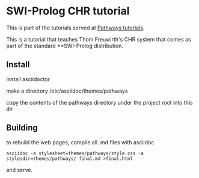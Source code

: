 # SWI-Prolog CHR tutorial

This is part of the tutorials served at [Pathways tutorials](http://www.pathwayslms.com/swipltuts/).

This is a tutorial that teaches Thom Freuwirth's CHR system that comes as part of the standard **SWI-Prolog
distribution.

## Install

Install asciidoctor

make a directory /etc/asciidoc/themes/pathways

copy the contents of the pathways directory under the project root into this dir


## Building

to rebuild the web pages, compile all .md files with asciidoc

````
asciidoc -a stylesheet=themes/pathways/style.css -a stylesdir=themes/pathways/ final.md >final.html
````

and serve.




